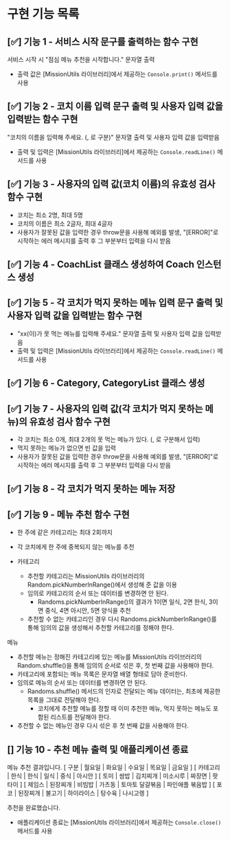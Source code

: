 # 구현 기능 목록

## [✅] 기능 1 - 서비스 시작 문구를 출력하는 함수 구현

서비스 시작 시 "점심 메뉴 추천을 시작합니다." 문자열 출력

- 출력 값은 [MissionUtils 라이브러리]에서 제공하는 `Console.print()` 메서드를 사용

## [✅] 기능 2 - 코치 이름 입력 문구 출력 및 사용자 입력 값을 입력받는 함수 구현

"코치의 이름을 입력해 주세요. (, 로 구분)" 문자열 출력 및 사용자 입력 값을 입력받음

- 출력 및 입력은 [MissionUtils 라이브러리]에서 제공하는 `Console.readLine()` 메서드를 사용

## [✅] 기능 3 - 사용자의 입력 값(코치 이름)의 유효성 검사 함수 구현

- 코치는 최소 2명, 최대 5명
- 코치의 이름은 최소 2글자, 최대 4글자
- 사용자가 잘못된 값을 입력한 경우 throw문을 사용해 예외를 발생, "[ERROR]"로 시작하는 에러 메시지를 출력 후 그 부분부터 입력을 다시 받음

## [✅] 기능 4 - CoachList 클래스 생성하여 Coach 인스턴스 생성

## [✅] 기능 5 - 각 코치가 먹지 못하는 메뉴 입력 문구 출력 및 사용자 입력 값을 입력받는 함수 구현

- "xx(이)가 못 먹는 메뉴를 입력해 주세요." 문자열 출력 및 사용자 입력 값을 입력받음
- 출력 및 입력은 [MissionUtils 라이브러리]에서 제공하는 `Console.readLine()` 메서드를 사용

## [✅] 기능 6 - Category, CategoryList 클래스 생성

## [✅] 기능 7 - 사용자의 입력 값(각 코치가 먹지 못하는 메뉴)의 유효성 검사 함수 구현

- 각 코치는 최소 0개, 최대 2개의 못 먹는 메뉴가 있다. (, 로 구분해서 입력)
- 먹지 못하는 메뉴가 없으면 빈 값을 입력
- 사용자가 잘못된 값을 입력한 경우 throw문을 사용해 예외를 발생, "[ERROR]"로 시작하는 에러 메시지를 출력 후 그 부분부터 입력을 다시 받음

## [✅] 기능 8 - 각 코치가 먹지 못하는 메뉴 저장

## [✅] 기능 9 - 메뉴 추천 함수 구현

- 한 주에 같은 카테고리는 최대 2회까지
- 각 코치에게 한 주에 중복되지 않는 메뉴를 추천

- 카테고리
  - 추천할 카테고리는 MissionUtils 라이브러리의 Random.pickNumberInRange()에서 생성해 준 값을 이용
  - 임의로 카테고리의 순서 또는 데이터를 변경하면 안 된다.
    - Randoms.pickNumberInRange()의 결과가 1이면 일식, 2면 한식, 3이면 중식, 4면 아시안, 5면 양식을 추천
  - 추천할 수 없는 카테고리인 경우 다시 Randoms.pickNumberInRange()를 통해 임의의 값을 생성해서 추천할 카테고리를 정해야 한다.

메뉴
  - 추천할 메뉴는 정해진 카테고리에 있는 메뉴를 MissionUtils 라이브러리의 Random.shuffle()을 통해 임의의 순서로 섞은 후, 첫 번째 값을 사용해야 한다.
  - 카테고리에 포함되는 메뉴 목록은 문자열 배열 형태로 담아 준비한다.
  - 임의로 메뉴의 순서 또는 데이터를 변경하면 안 된다.
    - Randoms.shuffle() 메서드의 인자로 전달되는 메뉴 데이터는, 최초에 제공한 목록을 그대로 전달해야 한다.
      - 코치에게 추천할 메뉴를 정할 때 이미 추천한 메뉴, 먹지 못하는 메뉴도 포함된 리스트를 전달해야 한다.
  - 추천할 수 없는 메뉴인 경우 다시 섞은 후 첫 번째 값을 사용해야 한다.

## [] 기능 10 - 추천 메뉴 출력 및 애플리케이션 종료

메뉴 추천 결과입니다.
[ 구분 | 월요일 | 화요일 | 수요일 | 목요일 | 금요일 ]
[ 카테고리 | 한식 | 한식 | 일식 | 중식 | 아시안 ]
[ 토미 | 쌈밥 | 김치찌개 | 미소시루 | 짜장면 | 팟타이 ]
[ 제임스 | 된장찌개 | 비빔밥 | 가츠동 | 토마토 달걀볶음 | 파인애플 볶음밥 ]
[ 포코 | 된장찌개 | 불고기 | 하이라이스 | 탕수육 | 나시고렝 ]

추천을 완료했습니다.

- 애플리케이션 종료는 [MissionUtils 라이브러리]에서 제공하는 `Console.close()` 메서드를 사용
